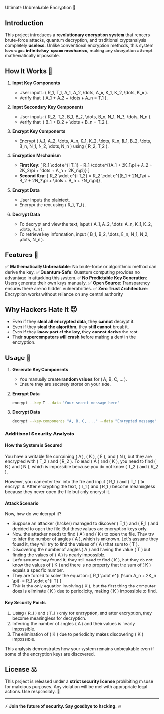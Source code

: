 Ultimate Unbreakable Encryption 🔐

## Introduction
This project introduces a **revolutionary encryption system** that renders brute-force attacks, quantum decryption, and traditional cryptanalysis completely **useless**. Unlike conventional encryption methods, this system leverages **infinite key-space mechanics**, making any decryption attempt mathematically impossible.

## How It Works 🚀
1. **Input Key Components**
   - User inputs: \( R_1, T_1, A_1, A_2, \dots, A_n, K_1, K_2, \dots, K_n \).
   - Verify that: \( A_1 + A_2 + \dots + A_n = T_1 \).
   
2. **Input Secondary Key Components**
   - User inputs: \( R_2, T_2, B_1, B_2, \dots, B_n, N_1, N_2, \dots, N_n \).
   - Verify that: \( B_1 + B_2 + \dots + B_n = T_2 \).

3. **Encrypt Key Components**
   - Encrypt \( A_1, A_2, \dots, A_n, K_1, K_2, \dots, K_n, B_1, B_2, \dots, B_n, N_1, N_2, \dots, N_n \) using \( R_2, T_2 \).

4. **Encryption Mechanism**
   - **First Key:**
     \[ R_1 \cdot e^{i T_1} = R_1 \cdot e^{(A_1 + 2K_1\pi + A_2 + 2K_2\pi + \dots + A_n + 2K_n\pi)} \]
   - **Second Key:**
     \[ R_2 \cdot e^{i T_2} = R_2 \cdot e^{(B_1 + 2N_1\pi + B_2 + 2N_2\pi + \dots + B_n + 2N_n\pi)} \]

5. **Encrypt Data**
   - User inputs the plaintext.
   - Encrypt the text using \( R_1, T_1 \).

6. **Decrypt Data**
   - To decrypt and view the text, input \( A_1, A_2, \dots, A_n, K_1, K_2, \dots, K_n \).
   - To retrieve key information, input \( B_1, B_2, \dots, B_n, N_1, N_2, \dots, N_n \).

## Features 🎯
✅ **Mathematically Unbreakable**: No brute-force or algorithmic method can derive the key.
✅ **Quantum-Safe**: Quantum computing provides no advantage in attacking this system.
✅ **No Predictable Key Generation**: Users generate their own keys manually.
✅ **Open Source**: Transparency ensures there are no hidden vulnerabilities.
✅ **Zero Trust Architecture**: Encryption works without reliance on any central authority.

## Why Hackers Hate It 😈
- Even if they **steal all encrypted data**, they **cannot** decrypt it.
- Even if they **steal the algorithm**, they **still cannot** break it.
- Even if they **know part of the key**, they **cannot derive** the rest.
- Their **supercomputers will crash** before making a dent in the encryption.

## Usage 📖
1. **Generate Key Components**
   - You manually create **random values** for \( A, B, C, ... \).
   - Ensure they are securely stored on your side.

2. **Encrypt Data**
   ```bash
   encrypt --key T --data "Your secret message here"
   ```

3. **Decrypt Data**
   ```bash
   decrypt --key-components "A, B, C, ..." --data "Encrypted message"
   ```
### Additional Security Analysis

#### How the System is Secured

You have a writable file containing \( A \), \( K \), \( B \), and \( N \), but they are encrypted with \( T_2 \) and \( R_2 \). To read \( A \) and \( K \), you need to find \( B \) and \( N \), which is impossible because you do not know \( T_2 \) and \( R_2 \).

However, you can enter text into the file and input \( R_1 \) and \( T_1 \) to encrypt it. After encrypting the text, \( T_1 \) and \( R_1 \) become meaningless because they never open the file but only encrypt it.

#### Attack Scenario

Now, how do we decrypt it?
- Suppose an attacker (hacker) managed to discover \( T_1 \) and \( R_1 \) and decided to open the file. But these values are encryption keys only.
- Now, the attacker needs to find \( A \) and \( K \) to open the file. They try to infer the number of angles \( A \), which is unknown. Let's assume they found it, they will try to find the values of \( A \) that sum to \( T \).
- Discovering the number of angles \( A \) and having the value \( T \) but finding the values of \( A \) is nearly impossible.
- Let's assume they found it, they still need to find \( K \), but they do not know the values of \( K \) and there is no property that the sum of \( K \) equals a specific number.
- They are forced to solve the equation:
  \[ R_1 \cdot e^{i (\sum A_n + 2K_n \pi)} = R_1 \cdot e^{i T} \]
- This is the only equation involving \( K \), but the first thing the computer does is eliminate \( K \) due to periodicity, making \( K \) impossible to find.

#### Key Security Points

1. Using \( R_1 \) and \( T_1 \) only for encryption, and after encryption, they become meaningless for decryption.
2. Inferring the number of angles \( A \) and their values is nearly impossible.
3. The elimination of \( K \) due to periodicity makes discovering \( K \) impossible.

This analysis demonstrates how your system remains unbreakable even if some of the encryption keys are discovered.

## License ⚖️
This project is released under a **strict security license** prohibiting misuse for malicious purposes. Any violation will be met with appropriate legal actions. Use responsibly. 🤝

---
⚡ **Join the future of security. Say goodbye to hacking.** 🔥
